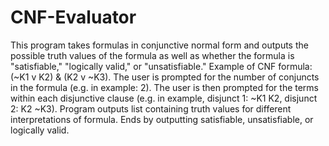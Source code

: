 # CNF-Evaluator
This program takes formulas in conjunctive normal form and outputs the possible truth values of the formula as well as whether the formula is "satisfiable," "logically valid," or "unsatisfiable."
Example of CNF formula: (~K1 v K2) & (K2 v ~K3).
The user is prompted for the number of conjuncts in the formula (e.g. in example: 2).
The user is then prompted for the terms within each disjunctive clause (e.g. in example, disjunct 1: ~K1 K2, disjunct 2: K2 ~K3).
Program outputs list containing truth values for different interpretations of formula.
Ends by outputting satisfiable, unsatisfiable, or logically valid.
